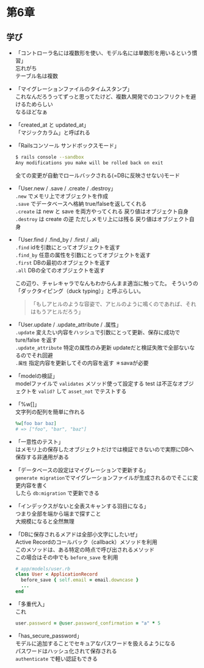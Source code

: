 #  第6章

## 学び

- 「コントローラ名には複数形を使い、モデル名には単数形を用いるという慣習」  
    忘れがち  
    テーブル名は複数
    
- 「マイグレーションファイルのタイムスタンプ」  
    これなんだろうってずっと思ってたけど、複数人開発でのコンフリクトを避けるためらしい  
    なるほどなぁ

- 「created_at と updated_at」  
    「マジックカラム」と呼ばれる

- 「Railsコンソール サンドボックスモード」  
    ```bash
    $ rails console --sandbox
    Any modifications you make will be rolled back on exit
    ```
    全ての変更が自動でロールバックされる(=DBに反映させない)モード

- 「User.new / .save / .create / .destroy」  
    `.new` でメモリ上でオブジェクトを作成  
    `.save` でデータベースへ格納 true/falseを返してくれる  
    `.create` は new と save を両方やってくれる 戻り値はオブジェクト自身  
    `.destroy` は create の逆 ただしメモリ上には残る 戻り値はオブジェクト自身  

- 「User.find / .find_by / .first / .all」  
    `.find` idを引数にとってオブジェクトを返す  
    `.find_by` 任意の属性を引数にとってオブジェクトを返す  
    `.first` DBの最初のオブジェクトを返す  
    `.all` DBの全てのオブジェクトを返す  

    この辺り、チャレキャラでなんもわからんまま適当に触ってた。
    そういうの「ダックタイピング（duck typing）」と呼ぶらしい。  
    > 「もしアヒルのような容姿で、アヒルのように鳴くのであれば、それはもうアヒルだろう」

- 「User.update / .update_attribute / .属性」  
    `.update` 変えたい内容をハッシュで引数にとって更新、保存に成功でture/false を返す  
    `.update_attribute` 特定の属性のみ更新 updateだと検証失敗で全部ないなるのでそれ回避  
    `.属性` 指定内容を更新してその内容を返す ＊savaが必要

- 「modelの検証」  
    modelファイルで `validates` メソッド使って設定する
    test は不正なオブジェクトを `valid?` して `asset_not` でテストする

- 「%w[]」  
    文字列の配列を簡単に作れる  
    ```ruby
    %w[foo bar baz]
    # => ["foo", "bar", "baz"]
    ```
- 「一意性のテスト」  
    はメモリ上の保存したオブジェクトだけでは検証できないので実際にDBへ保存する非通用がある

- 「データベースの設定はマイグレーションで更新する」  
    `generate migration`でマイグレーションファイルが生成されるのでそこに変更内容を書く  
    したら `db:migration` で更新できる

- 「インデックスがないと全表スキャンする羽目になる」  
    つまり全部を端から端まで探すこと  
    大規模になると全然無理

- 「DBに保存されるメアドは全部小文字にしたいぜ」  
    Active Recordのコールバック（callback）メソッドを利用  
    このメソッドは、ある特定の時点で呼び出されるメソッド  
    この場合はその中でも `before_save` を利用
    ```ruby
    # app/models/user.rb
    class User < ApplicationRecord
      before_save { self.email = email.downcase }
      ...
    end
    ```

- 「多重代入」  
    これ  
    ```ruby
    user.password = @user.password_confirmation = "a" * 5
    ```

- 「has_secure_password」  
    モデルに追加することでセキュアなパスワードを扱えるようになる  
    パスワードはハッシュ化されて保存される  
    `authenticate` で軽い認証もできる

